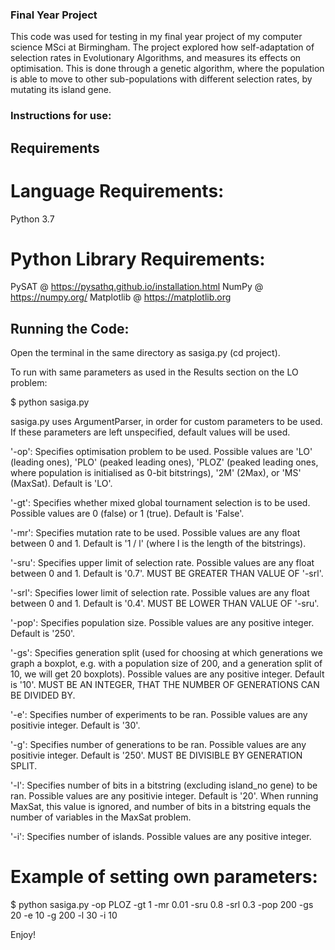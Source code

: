 ### Final Year Project

This code was used for testing in my final year project of my computer science MSci at Birmingham. The project explored how self-adaptation of
selection rates in Evolutionary Algorithms, and measures its effects on optimisation. This is done through a genetic algorithm, where the population
is able to move to other sub-populations with different selection rates, by mutating its island gene.


### Instructions for use:

## Requirements

# Language Requirements:
Python 3.7

# Python Library Requirements:
PySAT @ https://pysathq.github.io/installation.html
NumPy @ https://numpy.org/
Matplotlib @ https://matplotlib.org

## Running the Code:

Open the terminal in the same directory as sasiga.py (cd project).

To run with same parameters as used in the Results section on the LO problem:

$ python sasiga.py

sasiga.py uses ArgumentParser, in order for custom parameters to be used. If 
these parameters are left unspecified, default values will be used.

'-op':   Specifies optimisation problem to be used. Possible values are 'LO'
	 (leading ones), 'PLO' (peaked leading ones), 'PLOZ' (peaked leading
	 ones, where population is initialised as 0-bit bitstrings), '2M' 
	 (2Max), or 'MS' (MaxSat). Default is 'LO'.

'-gt':	 Specifies whether mixed global tournament selection is to be used.
	 Possible values are 0 (false) or 1 (true). Default is 'False'.

'-mr':	 Specifies mutation rate to be used. Possible values are any float
	 between 0 and 1. Default is '1 / l' (where l is the length of the
	 bitstrings).

'-sru':  Specifies upper limit of selection rate. Possible values are any
	 float between 0 and 1. Default is '0.7'. MUST BE GREATER THAN 
	 VALUE OF '-srl'.

'-srl':  Specifies lower limit of selection rate. Possible values are any
	 float between 0 and 1. Default is '0.4'. MUST BE LOWER THAN 
	 VALUE OF '-sru'.

'-pop':  Specifies population size. Possible values are any positive integer.
	 Default is '250'.

'-gs':	 Specifies generation split (used for choosing at which generations
	 we graph a boxplot, e.g. with a population size of 200, and a 
	 generation split of 10, we will get 20 boxplots). Possible values 
	 are any positive integer. Default is '10'. MUST BE AN INTEGER, 
	 THAT THE NUMBER OF GENERATIONS CAN BE DIVIDED BY.

'-e':	 Specifies number of experiments to be ran. Possible values are
	 any positivie integer. Default is '30'.

'-g': 	 Specifies number of generations to be ran. Possible values are
	 any positivie integer. Default is '250'. MUST BE DIVISIBLE BY 
	 GENERATION SPLIT.

'-l': 	 Specifies number of bits in a bitstring (excluding island_no gene) 
	 to be ran. Possible values are any positivie integer. Default is '20'.
	 When running MaxSat, this value is ignored, and number of bits in a 
	 bitstring equals the number of variables in the MaxSat problem.

'-i':	 Specifies number of islands. Possible values are any positive 
	 integer.



# Example of setting own parameters:

$ python sasiga.py -op PLOZ -gt 1 -mr 0.01 -sru 0.8 -srl 0.3 -pop 200 -gs 20 -e 10 -g 200 -l 30 -i 10


Enjoy!